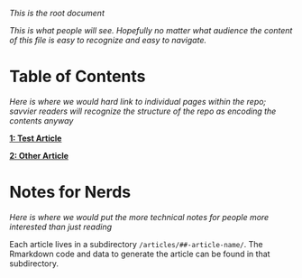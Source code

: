 *This is the root document*

*This is what people will see. Hopefully no matter what audience the content of this file is easy to recognize and easy to navigate.*

# Table of Contents

*Here is where we would hard link to individual pages within the repo; savvier readers will recognize the structure of the repo as encoding the contents anyway*

[**1: Test Article**](https://github.com/larryfenn/Testing-GitHub-Markdown/blob/master/articles/01-test-article/01-test-article.md)

[**2: Other Article**](https://github.com/larryfenn/Testing-GitHub-Markdown/blob/master/articles/01-test-article/02-other-article.md)


# Notes for Nerds

*Here is where we would put the more technical notes for people more interested than just reading*

Each article lives in a subdirectory `/articles/##-article-name/`. The Rmarkdown code and data to generate the article can be found in that subdirectory.
